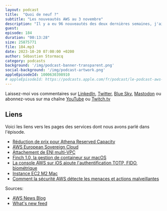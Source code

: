 ```yaml
---
layout: podcast
title:  "Quoi de neuf ?"
subtitle: "Les nouveautés AWS au 3 novembre"
description: "Il y a eu 96 nouveautés des deux dernières semaines, j'ai retenu pour vous 7 annonces. Dans cet épisode nous parlons du cloud souverain européen et de nouveautés autour des containers sur macOS. Tant qu'on parle de Mac, il y a un nouveau type d'instance EC2 Mac et des nouveautés de la console AWS sur iPhone. On parle aussi d'une réduction de prix sur Athena, de nouvelles possibilités offertes par VPC et EC2 et je terminerai par une recommendation d'article de blog sur la détection des attaques DDOS."
guest: 
episode: 184
duration: "00:13:28" 
size: 25875771
file: 184.mp3
date: 2023-10-20 07:00:00 +0200
author: Sébastien Stormacq
category: podcasts
background: '/img/podcast-banner-transparent.png'
social-background: '/img/podcast-artwork.png'
appleEpisodeId: 1000630398910
# appleEpisodeId: https://podcasts.apple.com/fr/podcast/le-podcast-aws-en-français/id1452118442
---
```


Laissez-moi vos commentaires sur [LinkedIn](https://www.linkedin.com/in/sebastienstormacq/), [Twitter](https://twitter.com/sebsto), [Blue Sky](https://bsky.app/profile/sebsto.bsky.social), [Mastodon](https://awscommunity.social/@sebsto) ou abonnez-vous sur ma chaîne [YouTube](https://www.youtube.com/sebsto) ou [Twitch.tv](https://www.twitch.tv/sebAWS)

## Liens

Voici les liens vers les pages des services dont nous avons parlé dans l'épisode.

- [Réduction de prix pour Athena Reserved Capacity](https://aws.amazon.com/about-aws/whats-new/2023/10/amazon-athena-one-hour-reservations-provisioned-capacity/)
- [AWS European Sovereign Cloud](https://aws.amazon.com/blogs/aws/in-the-works-aws-european-sovereign-cloud/)
- [Attachement de ENI multi-VPC](https://aws.amazon.com/about-aws/whats-new/2023/10/multi-vpc-eni-attachments/)
- [Finch 1.0, la gestion de containeur sur macOS](https://aws.amazon.com/blogs/opensource/ready-for-flight-announcing-finch-1-0-ga/)
- [La console AWS sur iOS ajoute l'authentification TOTP, FIDO, biométrique](https://aws.amazon.com/about-aws/whats-new/2023/10/aws-console-mobile-app-ios-enhanced-sign-in/)
- [Instance EC2 M2 Mac](https://aws.amazon.com/about-aws/whats-new/2023/10/general-availability-amazon-ec2-m2-mac-instances-mac-os/)
- [Comment la sécurité AWS détecte les menaces et actions malveillantes](https://aws.amazon.com/es/blogs/security/how-aws-threat-intelligence-deters-threat-actors/)

Sources: 

- [AWS News Blog](https://aws.amazon.com/blogs/aws/)
- [What's new feed](https://aws.amazon.com/about-aws/whats-new/2023/)
